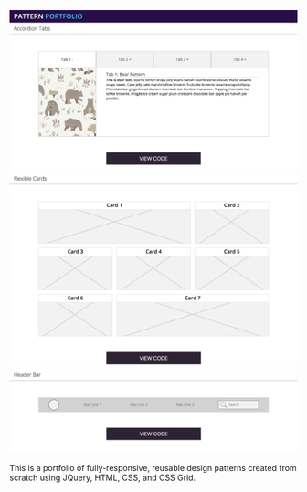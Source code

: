 

![PatternPortolio Screenshot](/assets/tabs.png?raw=true "PatternPortolio Screenshot 1")
![PatternPortolio Screenshot](/assets/cards.png?raw=true "PatternPortolio Screenshot 2")
![PatternPortolio Screenshot](/assets/nav.png?raw=true "PatternPortolio Screenshot 3")

This is a portfolio of fully-responsive, reusable design patterns created from scratch using JQuery, HTML, CSS, and CSS Grid.
